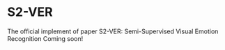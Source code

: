 # S2-VER
The official implement of paper S2-VER: Semi-Supervised Visual Emotion Recognition
Coming soon!
